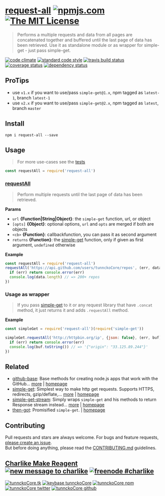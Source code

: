 # [request-all][author-www-url] [![npmjs.com][npmjs-img]][npmjs-url] [![The MIT License][license-img]][license-url] 

> Performs a multiple requests and data from all pages are concatenated together and buffered until the last page of data has been retrieved. Use it as standalone module or as wrapper for simple-get - just pass simple-get.

[![code climate][codeclimate-img]][codeclimate-url] [![standard code style][standard-img]][standard-url] [![travis build status][travis-img]][travis-url] [![coverage status][coveralls-img]][coveralls-url] [![dependency status][david-img]][david-url]

## ProTips
- use `v1.x` if you want to use/pass `simple-get@1.x`, npm tagged as `latest-1`, branch `latest-1`
- use `v2.x` if you want to use/pass `simple-get@2.x`, npm tagged as `latest`, branch `master`

## Install
```
npm i request-all --save
```

## Usage
> For more use-cases see the [tests](./test.js)

```js
const requestAll = require('request-all')
```

### [requestAll](index.js#L35)
> Perform multiple requests until the last page of data has been retrieved.

**Params**

* `url` **{Function|String|Object}**: the `simple-get` function, url, or object    
* `[opts]` **{Object}**: optional options, `url` and `opts` are merged if both are objects    
* `<cb>` **{Function}**: callbackfunction, you can pass it as second argument    
* `returns` **{Function}**: the [simple-get][simple-get] function, only if given as first argument, `undefined` otherwise  

**Example**

```js
const requestAll = require('request-all')
requestAll('https://api.github.com/users/tunnckoCore/repos', (err, data) => {
  if (err) return console.error(err)
  console.log(data.length) // => 200+ repos
})
```

### Usage as wrapper
> If you pass [simple-get][simple-get] to it or any request library that
have `.concat` method, it just returns it and adds `.requestAll` method.

**Example**

```js
const simpleGet = require('request-all')(require('simple-get'))

simpleGet.requestAll('http://httpbin.org/ip', {json: false}, (err, buf) => {
  if (err) return console.error(err)
  console.log(buf.toString()) // => '{"origin": "33.125.89.244"}'
})
```

## Related
* [github-base](https://www.npmjs.com/package/github-base): Base methods for creating node.js apps that work with the GitHub… [more](https://www.npmjs.com/package/github-base) | [homepage](https://github.com/jonschlinkert/github-base)
* [simple-get](https://www.npmjs.com/package/simple-get): Simplest way to make http get requests. Supports HTTPS, redirects, gzip/deflate,… [more](https://www.npmjs.com/package/simple-get) | [homepage](https://github.com/feross/simple-get)
* [simple-get-stream](https://www.npmjs.com/package/simple-get-stream): Simply wraps `simple-get` and his methods to return Response stream instead… [more](https://www.npmjs.com/package/simple-get-stream) | [homepage](https://github.com/tunnckocore/simple-get-stream)
* [then-got](https://www.npmjs.com/package/then-got): Promisified `simple-get`. | [homepage](https://github.com/hybridables/then-got)

## Contributing
Pull requests and stars are always welcome. For bugs and feature requests, [please create an issue](https://github.com/tunnckoCore/request-all/issues/new).  
But before doing anything, please read the [CONTRIBUTING.md](./CONTRIBUTING.md) guidelines.

## [Charlike Make Reagent](http://j.mp/1stW47C) [![new message to charlike][new-message-img]][new-message-url] [![freenode #charlike][freenode-img]][freenode-url]

[![tunnckoCore.tk][author-www-img]][author-www-url] [![keybase tunnckoCore][keybase-img]][keybase-url] [![tunnckoCore npm][author-npm-img]][author-npm-url] [![tunnckoCore twitter][author-twitter-img]][author-twitter-url] [![tunnckoCore github][author-github-img]][author-github-url]

[simple-get]: https://github.com/feross/simple-get

[npmjs-url]: https://www.npmjs.com/package/request-all
[npmjs-img]: https://img.shields.io/npm/v/request-all.svg?label=request-all

[license-url]: https://github.com/tunnckoCore/request-all/blob/master/LICENSE
[license-img]: https://img.shields.io/badge/license-MIT-blue.svg

[codeclimate-url]: https://codeclimate.com/github/tunnckoCore/request-all
[codeclimate-img]: https://img.shields.io/codeclimate/github/tunnckoCore/request-all.svg

[travis-url]: https://travis-ci.org/tunnckoCore/request-all
[travis-img]: https://img.shields.io/travis/tunnckoCore/request-all/master.svg

[coveralls-url]: https://coveralls.io/r/tunnckoCore/request-all
[coveralls-img]: https://img.shields.io/coveralls/tunnckoCore/request-all.svg

[david-url]: https://david-dm.org/tunnckoCore/request-all
[david-img]: https://img.shields.io/david/tunnckoCore/request-all.svg

[standard-url]: https://github.com/feross/standard
[standard-img]: https://img.shields.io/badge/code%20style-standard-brightgreen.svg

[author-www-url]: http://www.tunnckocore.tk
[author-www-img]: https://img.shields.io/badge/www-tunnckocore.tk-fe7d37.svg

[keybase-url]: https://keybase.io/tunnckocore
[keybase-img]: https://img.shields.io/badge/keybase-tunnckocore-8a7967.svg

[author-npm-url]: https://www.npmjs.com/~tunnckocore
[author-npm-img]: https://img.shields.io/badge/npm-~tunnckocore-cb3837.svg

[author-twitter-url]: https://twitter.com/tunnckoCore
[author-twitter-img]: https://img.shields.io/badge/twitter-@tunnckoCore-55acee.svg

[author-github-url]: https://github.com/tunnckoCore
[author-github-img]: https://img.shields.io/badge/github-@tunnckoCore-4183c4.svg

[freenode-url]: http://webchat.freenode.net/?channels=charlike
[freenode-img]: https://img.shields.io/badge/freenode-%23charlike-5654a4.svg

[new-message-url]: https://github.com/tunnckoCore/ama
[new-message-img]: https://img.shields.io/badge/ask%20me-anything-green.svg